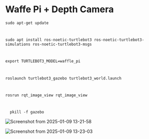 # Waffe Pi + Depth Camera
    sudo apt-get update
#
    sudo apt install ros-noetic-turtlebot3 ros-noetic-turtlebot3-simulations ros-noetic-turtlebot3-msgs
#
    export TURTLEBOT3_MODEL=waffle_pi
#
    roslaunch turtlebot3_gazebo turtlebot3_world.launch
#
    rosrun rqt_image_view rqt_image_view
#
      pkill -f gazebo

![Screenshot from 2025-01-09 13-21-58](https://github.com/user-attachments/assets/083c10b5-f596-4fcf-92e8-b2e3ad8cf19e)

![Screenshot from 2025-01-09 13-23-03](https://github.com/user-attachments/assets/0be1b395-961c-404b-b867-d9c0390aece5)
